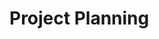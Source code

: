<div id="title">

# Project Planning
</div>

<div id="body">

<include src="workBreakdownStructure/unit-inParent-asPanel.md" boilerplate />
<include src="milestones/unit-inParent-asPanel.md" boilerplate />
<include src="buffers/unit-inParent-asPanel.md" boilerplate />
<include src="issueTrackers/unit-inParent-asPanel.md" boilerplate />
<include src="ganttCharts/unit-inParent-asPanel.md" boilerplate />
<include src="pertCharts/unit-inParent-asPanel.md" boilerplate />

</div>